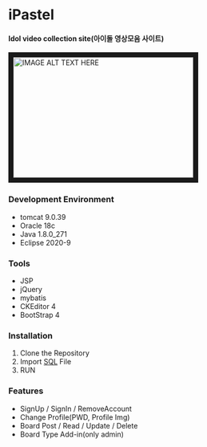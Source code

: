 # iPastel
#### Idol video collection site(아이돌 영상모음 사이트)
<a href="http://www.youtube.com/watch?feature=player_embedded&v=Q_HGEsgz7NQ
" target="_blank"><img src="http://img.youtube.com/vi/Q_HGEsgz7NQ/0.jpg" 
alt="IMAGE ALT TEXT HERE" width="360" height="240" border="10" /></a>
### Development Environment
- tomcat 9.0.39
- Oracle 18c
- Java 1.8.0_271
- Eclipse 2020-9

### Tools
- JSP
- jQuery
- mybatis
- CKEditor 4
- BootStrap 4

### Installation
1. Clone the Repository
2. Import [SQL](https://github.com/bluesky0990/JSPPrj_iPastel/blob/master/SQL.sql) File
3. RUN

### Features
 - SignUp / SignIn / RemoveAccount
 - Change Profile(PWD, Profile Img)
 - Board Post / Read / Update / Delete
 - Board Type Add-in(only admin)
